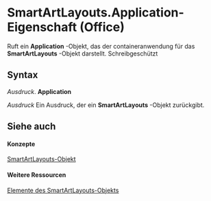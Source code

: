 
# SmartArtLayouts.Application-Eigenschaft (Office)

Ruft ein  **Application** -Objekt, das der containeranwendung für das **SmartArtLayouts** -Objekt darstellt. Schreibgeschützt


## Syntax

 _Ausdruck_. **Application**

 _Ausdruck_ Ein Ausdruck, der ein **SmartArtLayouts** -Objekt zurückgibt.


## Siehe auch


#### Konzepte


[SmartArtLayouts-Objekt](25e33439-fb5e-01d7-1b85-01884a42ba68.md)
#### Weitere Ressourcen


[Elemente des SmartArtLayouts-Objekts](http://msdn.microsoft.com/library/29154639-17b7-7999-a9e1-b16cf9b2ada6%28Office.15%29.aspx)
